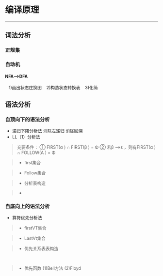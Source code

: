 # 编译原理
------
## 词法分析
### 正规集
### 自动机
#### NFA-->DFA
    1)画出状态庄换图
    2)构造状态转换表
    3)化简
## 语法分析
###  自顶向下的语法分析
* 递归下降分析法
    消除左递归
    消除回溯
* LL（1）分析法
>  充要条件：
① FIRST(α ) ∩ FIRST(β )  = Φ
② 若β ==>ε ，则有FIRST(α ) ∩ FOLLOW(A ) = Φ

> * first集合



> * Follow集合



> * 分析表构造


> *  
  
###  自底向上的语法分析
* 算符优先分析法    
    
> * firstVT集合



> * LastVt集合



> * 优先关系表表构造

</br>

> *  优先函数
    (1)Bell方法
    (2)Floyd

